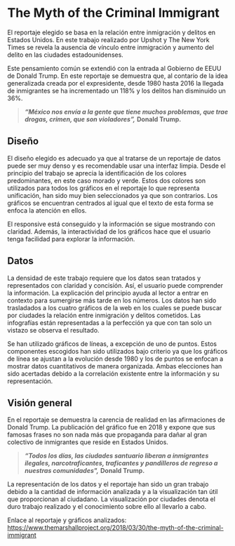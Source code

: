 # The Myth of the Criminal Immigrant

El reportaje elegido se basa en la relación entre inmigración y delitos en Estados Unidos. En este trabajo realizado por Upshot y The New York Times se revela la ausencia de vínculo entre inmigración y aumento del delito en las ciudades estadounidenses.

Este pensamiento común se extendió con la entrada al Gobierno de EEUU de Donald Trump. En este reportaje se demuestra que, al contario de la idea generalizada creada por el expresidente, desde 1980 hasta 2016 la llegada de inmigrantes se ha incrementado un 118% y los delitos han disminuido un 36%.

>***“México nos envía a la gente que tiene muchos problemas, que trae drogas, crimen, que son violadores”,*** **Donald Trump.**

## Diseño
El diseño elegido es adecuado ya que al tratarse de un reportaje de datos puede ser muy denso y es recomendable usar una interfaz limpia. Desde el principio del trabajo se aprecia la identificación de los colores predominantes, en este caso morado y verde. Estos dos colores son utilizados para todos los gráficos en el reportaje lo que representa unificación, han sido muy bien seleccionados ya que son contrarios. Los gráficos se encuentran centrados al igual que el texto de esta forma se enfoca la atención en ellos.

El responsive está conseguido y la información se sigue mostrando con claridad. Además, la interactividad de los gráficos hace que el usuario tenga facilidad para explorar la información.

## Datos
La densidad de este trabajo requiere que los datos sean tratados y representados con claridad y concisión. Así, el usuario puede comprender la información. La explicación del principio ayuda al lector a entrar en contexto para sumergirse más tarde en los números. Los datos han sido trasladados a los cuatro gráficos de la web en los cuales se puede buscar por ciudades la relación entre inmigración y delitos cometidos. Las infografías están representadas a la perfección ya que con tan solo un vistazo se observa el resultado.

Se han utilizado gráficos de líneas, a excepción de uno de puntos. Estos componentes escogidos han sido utilizados bajo criterio ya que los gráficos de línea se ajustan a la evolución desde 1980 y los de puntos se enfocan a mostrar datos cuantitativos de manera organizada. Ambas elecciones han sido acertadas debido a la correlación existente entre la información y su representación.

## Visión general
En el reportaje se demuestra la carencia de realidad en las afirmaciones de Donald Trump. La publicación del gráfico fue en 2018 y expone que sus famosas frases no son nada más que propaganda para dañar al gran colectivo de inmigrantes que reside en Estados Unidos.

>***“Todos los días, las ciudades santuario liberan a inmigrantes ilegales, narcotraficantes, traficantes y pandilleros de regreso a nuestras comunidades",*** **Donald Trump.**

La representación de los datos y el reportaje han sido un gran trabajo debido a la cantidad de información analizada y a la visualización tan útil que proporcionan al ciudadano. La visualización por ciudades denota el duro trabajo realizado y el conocimiento sobre ello al llevarlo a cabo.

Enlace al reportaje y gráficos analizados:
<https://www.themarshallproject.org/2018/03/30/the-myth-of-the-criminal-immigrant>
